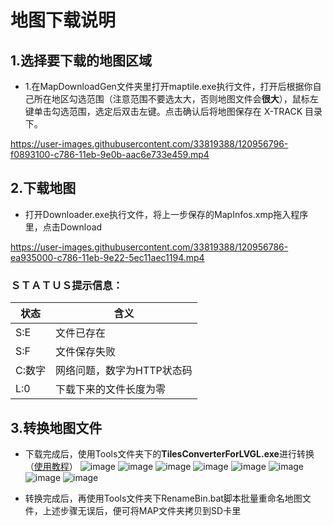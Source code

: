 # 地图下载说明

## 1.选择要下载的地图区域
* 1.在MapDownloadGen文件夹里打开maptile.exe执行文件，打开后根据你自己所在地区勾选范围（注意范围不要选太大，否则地图文件会**很大**），鼠标左键单击勾选范围，选定后双击左键。点击确认后将地图保存在 X-TRACK 目录下。

https://user-images.githubusercontent.com/33819388/120956796-f0893100-c786-11eb-9e0b-aac6e733e459.mp4

## 2.下载地图

* 打开Downloader.exe执行文件，将上一步保存的MapInfos.xmp拖入程序里，点击Download

https://user-images.githubusercontent.com/33819388/120956786-ea935000-c786-11eb-9e22-5ec11aec1194.mp4


### ＳＴＡＴＵＳ提示信息：

|  状态       | 含义        |
|  ----     | ----         |
|   S:E     |   文件已存在                   |
|   S:F     |   文件保存失败                  |
|   C:数字    |   网络问题，数字为HTTP状态码     |
|   L:0     |   下载下来的文件长度为零         |


## 3.转换地图文件
* 下载完成后，使用Tools文件夹下的**TilesConverterForLVGL.exe**进行转换（[使用教程](https://github.com/FASTSHIFT/X-TRACK/tree/main/Images/MapConverter%E4%BD%BF%E7%94%A8%E6%95%99%E7%A8%8B)）
![image](https://github.com/FASTSHIFT/X-TRACK/blob/main/Images/MapConverter%E4%BD%BF%E7%94%A8%E6%95%99%E7%A8%8B/1.png)
![image](https://github.com/FASTSHIFT/X-TRACK/blob/main/Images/MapConverter%E4%BD%BF%E7%94%A8%E6%95%99%E7%A8%8B/2.png)
![image](https://github.com/FASTSHIFT/X-TRACK/blob/main/Images/MapConverter%E4%BD%BF%E7%94%A8%E6%95%99%E7%A8%8B/3.png)
![image](https://github.com/FASTSHIFT/X-TRACK/blob/main/Images/MapConverter%E4%BD%BF%E7%94%A8%E6%95%99%E7%A8%8B/4.png)
![image](https://github.com/FASTSHIFT/X-TRACK/blob/main/Images/MapConverter%E4%BD%BF%E7%94%A8%E6%95%99%E7%A8%8B/5.png)
![image](https://github.com/FASTSHIFT/X-TRACK/blob/main/Images/MapConverter%E4%BD%BF%E7%94%A8%E6%95%99%E7%A8%8B/6.png)
![image](https://github.com/FASTSHIFT/X-TRACK/blob/main/Images/MapConverter%E4%BD%BF%E7%94%A8%E6%95%99%E7%A8%8B/7.png)
![image](https://github.com/FASTSHIFT/X-TRACK/blob/main/Images/MapConverter%E4%BD%BF%E7%94%A8%E6%95%99%E7%A8%8B/8.png)

* 转换完成后，再使用Tools文件夹下RenameBin.bat脚本批量重命名地图文件，上述步骤无误后，便可将MAP文件夹拷贝到SD卡里
   
